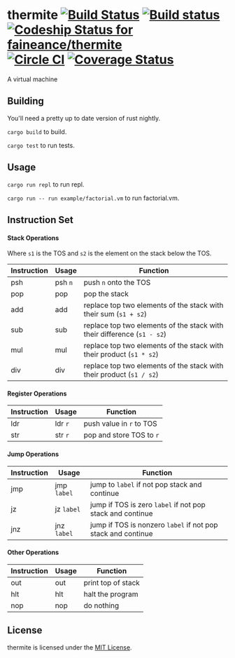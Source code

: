 # thermite [![Build Status](https://travis-ci.org/faineance/thermite.svg)](https://travis-ci.org/faineance/thermite) [![Build status](https://ci.appveyor.com/api/projects/status/fq1iw0x3xx9jqqld?svg=true)](https://ci.appveyor.com/project/faineance/thermite) [ ![Codeship Status for faineance/thermite](https://codeship.com/projects/d6aae1a0-2978-0133-c8ad-5e85d418caa3/status?branch=master)](https://codeship.com/projects/98005) [![Circle CI](https://circleci.com/gh/faineance/thermite.svg?style=svg)](https://circleci.com/gh/faineance/thermite) [![Coverage Status](https://coveralls.io/repos/faineance/thermite/badge.svg?branch=master)](https://coveralls.io/r/faineance/thermite?branch=master)
A virtual machine 

## Building
You'll need a pretty up to date version of rust nightly.

```cargo build``` to build.

```cargo test``` to run tests.
## Usage
```cargo run repl``` to run repl.

```cargo run -- run example/factorial.vm``` to run factorial.vm.
## Instruction Set
#### Stack Operations
Where ``s1`` is the TOS and ``s2`` is the element on the stack below the TOS.

| Instruction | Usage     | Function                                                                  |
|-------------|-----------|---------------------------------------------------------------------------|
| psh         | psh ``n`` | push ``n`` onto the TOS                                   |
| pop         | pop       | pop the stack                                                 |
| add         | add       | replace top two elements of the stack with their sum (``s1 + s2``)       |
| sub         | sub       | replace top two elements of the stack with their difference (``s1 - s2``)|
| mul         | mul       | replace top two elements of the stack with their product (``s1 * s2``)   |
| div         | div       | replace top two elements of the stack with their product (``s1 / s2``)   |
#### Register Operations
| Instruction | Usage     | Function                                                                  |
|-------------|-----------|---------------------------------------------------------------------------|
| ldr         | ldr ``r`` | push value in ``r`` to TOS                    |
| str         | str ``r`` | pop and store TOS to ``r``                    |
#### Jump Operations
| Instruction | Usage     | Function                                                                  |
|-------------|-----------|---------------------------------------------------------------------------|
| jmp         | jmp ``label``     | jump to  ``label`` if not pop stack and continue                    |
| jz          | jz  ``label``     | jump if TOS is zero   ``label`` if not pop stack and continue   |
| jnz         | jnz ``label``     | jump if TOS is nonzero  ``label`` if not pop stack and continue |
#### Other Operations
| Instruction | Usage     | Function                                                                  |
|-------------|-----------|---------------------------------------------------------------------------|
| out         | out       | print top of stack                                                       |
| hlt         | hlt       | halt the program                                                          |
| nop         | nop       | do nothing                                                                |

## License
thermite is licensed under the [MIT License](/LICENSE).
